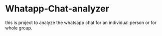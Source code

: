 # Whatapp-Chat-analyzer

this is project to analyze the whatsapp chat for an individual person or for whole group.
